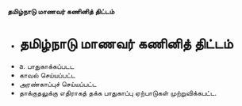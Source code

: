 **தமிழ்நாடு மாணவர் கணினித் திட்டம்**
- # தமிழ்நாடு மாணவர் கணினித் திட்டம்
- a. பாதுகாக்கப்படட
- காவல் செய்யப்பட்ட
- அரண்காப்புச் செய்யப்பட்ட
- தாக்குதலுக்கு எதிராகத் தக்க பாதுகாப்பு ஏற்பாடுகள் முற்றுவிக்கபட்ட.

